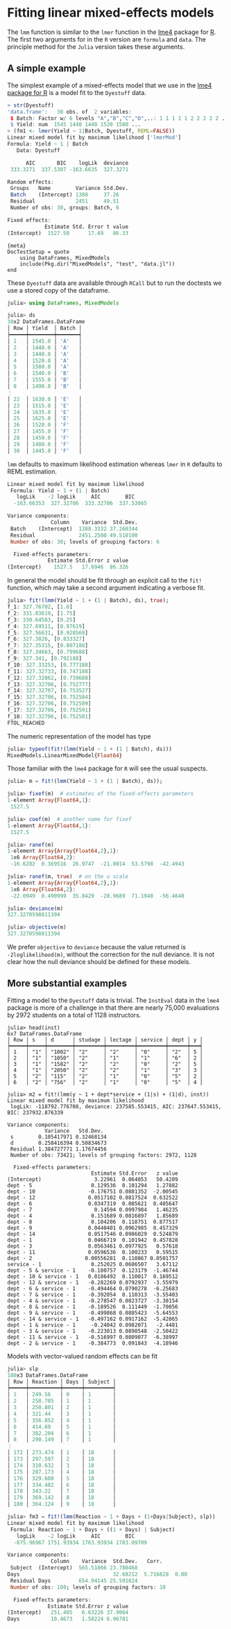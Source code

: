 # Fitting linear mixed-effects models

The `lmm` function is similar to the `lmer` function in the
[lme4](http://cran.R-project.org/package=lme4) package for
[R](http://www.R-project.org).  The first two arguments for in the `R`
version are `formula` and `data`.  The principle method for the
`Julia` version takes these arguments.

## A simple example

The simplest example of a mixed-effects model that we use in the
[lme4 package for R](https://github.com/lme4/lme4) is a model fit to
the `Dyestuff` data.

```R
> str(Dyestuff)
'data.frame':	30 obs. of  2 variables:
 $ Batch: Factor w/ 6 levels "A","B","C","D",..: 1 1 1 1 1 2 2 2 2 2 ...
 $ Yield: num  1545 1440 1440 1520 1580 ...
> (fm1 <- lmer(Yield ~ 1|Batch, Dyestuff, REML=FALSE))
Linear mixed model fit by maximum likelihood ['lmerMod']
Formula: Yield ~ 1 | Batch
   Data: Dyestuff

      AIC       BIC    logLik  deviance
 333.3271  337.5307 -163.6635  327.3271

Random effects:
 Groups   Name        Variance Std.Dev.
 Batch    (Intercept) 1388     37.26
 Residual             2451     49.51
 Number of obs: 30, groups: Batch, 6

Fixed effects:
            Estimate Std. Error t value
(Intercept)  1527.50      17.69   86.33
```

    {meta}
    DocTestSetup = quote
        using DataFrames, MixedModels
        include(Pkg.dir("MixedModels", "test", "data.jl"))
    end

These `Dyestuff` data are available through `RCall` but to run the doctests we use a stored copy of the dataframe.
```julia
julia> using DataFrames, MixedModels

julia> ds
30x2 DataFrames.DataFrame
│ Row │ Yield  │ Batch │
┝━━━━━┿━━━━━━━━┿━━━━━━━┥
│ 1   │ 1545.0 │ 'A'   │
│ 2   │ 1440.0 │ 'A'   │
│ 3   │ 1440.0 │ 'A'   │
│ 4   │ 1520.0 │ 'A'   │
│ 5   │ 1580.0 │ 'A'   │
│ 6   │ 1540.0 │ 'B'   │
│ 7   │ 1555.0 │ 'B'   │
│ 8   │ 1490.0 │ 'B'   │
⋮
│ 22  │ 1630.0 │ 'E'   │
│ 23  │ 1515.0 │ 'E'   │
│ 24  │ 1635.0 │ 'E'   │
│ 25  │ 1625.0 │ 'E'   │
│ 26  │ 1520.0 │ 'F'   │
│ 27  │ 1455.0 │ 'F'   │
│ 28  │ 1450.0 │ 'F'   │
│ 29  │ 1480.0 │ 'F'   │
│ 30  │ 1445.0 │ 'F'   │
```

`lmm` defaults to maximum likelihood estimation whereas `lmer` in `R`
defaults to REML estimation.

```julia
Linear mixed model fit by maximum likelihood
 Formula: Yield ~ 1 + (1 | Batch)
   logLik    -2 logLik     AIC        BIC    
  -163.66353  327.32706  333.32706  337.53065

Variance components:
              Column    Variance  Std.Dev.
 Batch    (Intercept)  1388.3332 37.260344
 Residual              2451.2500 49.510100
 Number of obs: 30; levels of grouping factors: 6

  Fixed-effects parameters:
             Estimate Std.Error z value
(Intercept)    1527.5   17.6946  86.326
```

In general the model should be fit through an explicit call to the `fit!`
function, which may take a second argument indicating a verbose fit.

```julia
julia> fit!(lmm(Yield ~ 1 + (1 | Batch), ds), true);
f_1: 327.76702, [1.0]
f_2: 331.03619, [1.75]
f_3: 330.64583, [0.25]
f_4: 327.69511, [0.97619]
f_5: 327.56631, [0.928569]
f_6: 327.3826, [0.833327]
f_7: 327.35315, [0.807188]
f_8: 327.34663, [0.799688]
f_9: 327.341, [0.792188]
f_10: 327.33253, [0.777188]
f_11: 327.32733, [0.747188]
f_12: 327.32862, [0.739688]
f_13: 327.32706, [0.752777]
f_14: 327.32707, [0.753527]
f_15: 327.32706, [0.752584]
f_16: 327.32706, [0.752509]
f_17: 327.32706, [0.752591]
f_18: 327.32706, [0.752581]
FTOL_REACHED
```

The numeric representation of the model has type
```julia
julia> typeof(fit!(lmm(Yield ~ 1 + (1 | Batch), ds)))
MixedModels.LinearMixedModel{Float64}
```
Those familiar with the `lme4` package for `R` will see the usual
suspects.
```julia
julia> m = fit!(lmm(Yield ~ 1 + (1 | Batch), ds));

julia> fixef(m)  # estimates of the fixed-effects parameters
1-element Array{Float64,1}:
 1527.5

julia> coef(m)  # another name for fixef
1-element Array{Float64,1}:
 1527.5

julia> ranef(m)
1-element Array{Array{Float64,2},1}:
 1x6 Array{Float64,2}:
 -16.6282  0.369516  26.9747  -21.8014  53.5798  -42.4943

julia> ranef(m, true)  # on the u scale
1-element Array{Array{Float64,2},1}:
 1x6 Array{Float64,2}:
 -22.0949  0.490999  35.8429  -28.9689  71.1948  -56.4648

julia> deviance(m)
327.3270598811394

julia> objective(m)
327.3270598811394
```

We prefer `objective` to `deviance` because the value returned is
`-2loglikelihood(m)`, without the correction for the null deviance.
It is not clear how the null deviance should be defined for these models.

## More substantial examples

Fitting a model to the `Dyestuff` data is trivial.  The `InstEval`
data in the `lme4` package is more of a challenge in that there are
nearly 75,000 evaluations by 2972 students on a total of 1128
instructors.

```
julia> head(inst)
6x7 DataFrames.DataFrame
│ Row │ s   │ d      │ studage │ lectage │ service │ dept │ y │
┝━━━━━┿━━━━━┿━━━━━━━━┿━━━━━━━━━┿━━━━━━━━━┿━━━━━━━━━┿━━━━━━┿━━━┥
│ 1   │ "1" │ "1002" │ "2"     │ "2"     │ "0"     │ "2"  │ 5 │
│ 2   │ "1" │ "1050" │ "2"     │ "1"     │ "1"     │ "6"  │ 2 │
│ 3   │ "1" │ "1582" │ "2"     │ "2"     │ "0"     │ "2"  │ 5 │
│ 4   │ "1" │ "2050" │ "2"     │ "2"     │ "1"     │ "3"  │ 3 │
│ 5   │ "2" │ "115"  │ "2"     │ "1"     │ "0"     │ "5"  │ 2 │
│ 6   │ "2" │ "756"  │ "2"     │ "1"     │ "0"     │ "5"  │ 4 │

julia> m2 = fit!(lmm(y ~ 1 + dept*service + (1|s) + (1|d), inst))
Linear mixed model fit by maximum likelihood
 logLik: -118792.776708, deviance: 237585.553415, AIC: 237647.553415, BIC: 237932.876339

Variance components:
            Variance   Std.Dev.
 s        0.105417971 0.32468134
 d        0.258416394 0.50834673
 Residual 1.384727771 1.17674456
 Number of obs: 73421; levels of grouping factors: 2972, 1128

  Fixed-effects parameters:
                           Estimate Std.Error   z value
(Intercept)                 3.22961  0.064053   50.4209
dept - 5                   0.129536  0.101294   1.27882
dept - 10                 -0.176751 0.0881352  -2.00545
dept - 12                 0.0517102 0.0817524  0.632522
dept - 6                  0.0347319  0.085621  0.405647
dept - 7                    0.14594 0.0997984   1.46235
dept - 4                   0.151689 0.0816897   1.85689
dept - 8                   0.104206  0.118751  0.877517
dept - 9                  0.0440401 0.0962985  0.457329
dept - 14                 0.0517546 0.0986029  0.524879
dept - 1                  0.0466719  0.101942  0.457828
dept - 3                  0.0563461 0.0977925   0.57618
dept - 11                 0.0596536  0.100233   0.59515
dept - 2                 0.00556281  0.110867 0.0501757
service - 1                0.252025 0.0686507   3.67112
dept - 5 & service - 1    -0.180757  0.123179  -1.46744
dept - 10 & service - 1   0.0186492  0.110017  0.169512
dept - 12 & service - 1   -0.282269 0.0792937  -3.55979
dept - 6 & service - 1    -0.494464 0.0790278  -6.25683
dept - 7 & service - 1    -0.392054  0.110313  -3.55403
dept - 4 & service - 1    -0.278547 0.0823727  -3.38154
dept - 8 & service - 1    -0.189526  0.111449  -1.70056
dept - 9 & service - 1    -0.499868 0.0885423  -5.64553
dept - 14 & service - 1   -0.497162 0.0917162  -5.42065
dept - 1 & service - 1     -0.24042 0.0982071   -2.4481
dept - 3 & service - 1    -0.223013 0.0890548  -2.50422
dept - 11 & service - 1   -0.516997 0.0809077  -6.38997
dept - 2 & service - 1    -0.384773  0.091843  -4.18946
```

Models with vector-valued random effects can be fit
```julia
julia> slp
180x3 DataFrames.DataFrame
│ Row │ Reaction │ Days │ Subject │
┝━━━━━┿━━━━━━━━━━┿━━━━━━┿━━━━━━━━━┥
│ 1   │ 249.56   │ 0    │ 1       │
│ 2   │ 258.705  │ 1    │ 1       │
│ 3   │ 250.801  │ 2    │ 1       │
│ 4   │ 321.44   │ 3    │ 1       │
│ 5   │ 356.852  │ 4    │ 1       │
│ 6   │ 414.69   │ 5    │ 1       │
│ 7   │ 382.204  │ 6    │ 1       │
│ 8   │ 290.149  │ 7    │ 1       │
⋮
│ 172 │ 273.474  │ 1    │ 18      │
│ 173 │ 297.597  │ 2    │ 18      │
│ 174 │ 310.632  │ 3    │ 18      │
│ 175 │ 287.173  │ 4    │ 18      │
│ 176 │ 329.608  │ 5    │ 18      │
│ 177 │ 334.482  │ 6    │ 18      │
│ 178 │ 343.22   │ 7    │ 18      │
│ 179 │ 369.142  │ 8    │ 18      │
│ 180 │ 364.124  │ 9    │ 18      │

julia> fm3 = fit!(lmm(Reaction ~ 1 + Days + (1+Days|Subject), slp))
Linear mixed model fit by maximum likelihood
 Formula: Reaction ~ 1 + Days + ((1 + Days) | Subject)
   logLik    -2 logLik     AIC        BIC    
  -875.96967 1751.93934 1763.93934 1783.09709

Variance components:
              Column    Variance  Std.Dev.   Corr.
 Subject  (Intercept)  565.51066 23.780468
Days                              32.68212  5.716828  0.08
 Residual Days         654.94145 25.591824
 Number of obs: 180; levels of grouping factors: 18

  Fixed-effects parameters:
             Estimate Std.Error z value
(Intercept)   251.405   6.63226 37.9064
Days          10.4673   1.50224 6.96781
```
